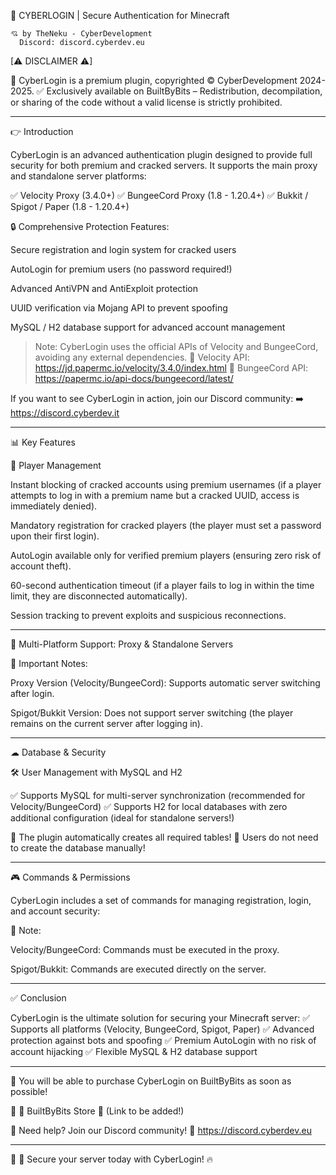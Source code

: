 

🚀 CYBERLOGIN | Secure Authentication for Minecraft

```
💘 by TheNeku - CyberDevelopment  
  Discord: discord.cyberdev.eu
```

[⚠ DISCLAIMER ⚠]

🚨 CyberLogin is a premium plugin, copyrighted © CyberDevelopment 2024-2025.
✅ Exclusively available on BuiltByBits – Redistribution, decompilation, or sharing of the code without a valid license is strictly prohibited.


---

👉 Introduction

CyberLogin is an advanced authentication plugin designed to provide full security for both premium and cracked servers.
It supports the main proxy and standalone server platforms:

✅ Velocity Proxy (3.4.0+)
✅ BungeeCord Proxy (1.8 - 1.20.4+)
✅ Bukkit / Spigot / Paper (1.8 - 1.20.4+)

🔒 Comprehensive Protection Features:

Secure registration and login system for cracked users

AutoLogin for premium users (no password required!)

Advanced AntiVPN and AntiExploit protection

UUID verification via Mojang API to prevent spoofing

MySQL / H2 database support for advanced account management


> Note: CyberLogin uses the official APIs of Velocity and BungeeCord, avoiding any external dependencies.
📖 Velocity API: https://jd.papermc.io/velocity/3.4.0/index.html
📖 BungeeCord API: https://papermc.io/api-docs/bungeecord/latest/



If you want to see CyberLogin in action, join our Discord community:
➡️ https://discord.cyberdev.it


---

📊 Key Features

👤 Player Management

Instant blocking of cracked accounts using premium usernames (if a player attempts to log in with a premium name but a cracked UUID, access is immediately denied).

Mandatory registration for cracked players (the player must set a password upon their first login).

AutoLogin available only for verified premium players (ensuring zero risk of account theft).

60-second authentication timeout (if a player fails to log in within the time limit, they are disconnected automatically).

Session tracking to prevent exploits and suspicious reconnections.



---

🔀 Multi-Platform Support: Proxy & Standalone Servers

🚨 Important Notes:

Proxy Version (Velocity/BungeeCord): Supports automatic server switching after login.

Spigot/Bukkit Version: Does not support server switching (the player remains on the current server after logging in).



---

☁ Database & Security

🛠 User Management with MySQL and H2

✅ Supports MySQL for multi-server synchronization (recommended for Velocity/BungeeCord)
✅ Supports H2 for local databases with zero additional configuration (ideal for standalone servers!)

🚀 The plugin automatically creates all required tables! 🚀
Users do not need to create the database manually!


---

🎮 Commands & Permissions

CyberLogin includes a set of commands for managing registration, login, and account security:

🚨 Note:

Velocity/BungeeCord: Commands must be executed in the proxy.

Spigot/Bukkit: Commands are executed directly on the server.
  
---

✅ Conclusion

CyberLogin is the ultimate solution for securing your Minecraft server:
✅ Supports all platforms (Velocity, BungeeCord, Spigot, Paper)
✅ Advanced protection against bots and spoofing
✅ Premium AutoLogin with no risk of account hijacking
✅ Flexible MySQL & H2 database support


---

🛒 You will be able to purchase CyberLogin on BuiltByBits as soon as possible!

💎 🔗 BuiltByBits Store 🔗 (Link to be added!)

📢 Need help? Join our Discord community!
🔗 https://discord.cyberdev.eu


---

🚀 🔐 Secure your server today with CyberLogin! 🔥

